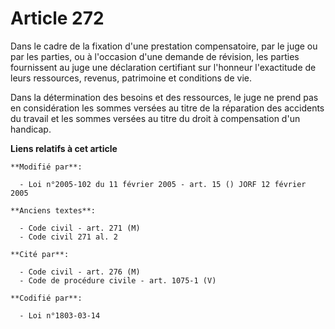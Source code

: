 # Article 272

Dans le cadre de la fixation d'une prestation compensatoire, par le juge ou par les parties, ou à l'occasion d'une demande de
révision, les parties fournissent au juge une déclaration certifiant sur l'honneur l'exactitude de leurs ressources, revenus,
patrimoine et conditions de vie.

Dans la détermination des besoins et des ressources, le juge ne prend pas en considération les sommes versées au titre de la
réparation des accidents du travail et les sommes versées au titre du droit à compensation d'un handicap.

**Liens relatifs à cet article**

	**Modifié par**:

	  - Loi n°2005-102 du 11 février 2005 - art. 15 () JORF 12 février 2005

	**Anciens textes**:

	  - Code civil - art. 271 (M)
	  - Code civil 271 al. 2

	**Cité par**:

	  - Code civil - art. 276 (M)
	  - Code de procédure civile - art. 1075-1 (V)

	**Codifié par**:

	  - Loi n°1803-03-14
